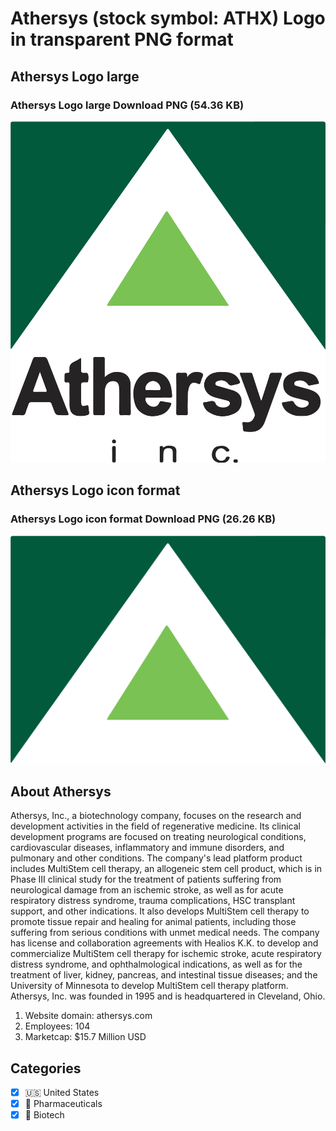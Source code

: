 # Athersys (stock symbol: ATHX) Logo in transparent PNG format

## Athersys Logo large

### Athersys Logo large Download PNG (54.36 KB)

![Athersys Logo large Download PNG (54.36 KB)](/img/orig/ATHX_BIG-6578586f.png)

## Athersys Logo icon format

### Athersys Logo icon format Download PNG (26.26 KB)

![Athersys Logo icon format Download PNG (26.26 KB)](/img/orig/ATHX-968da8f6.png)

## About Athersys

Athersys, Inc., a biotechnology company, focuses on the research and development activities in the field of regenerative medicine. Its clinical development programs are focused on treating neurological conditions, cardiovascular diseases, inflammatory and immune disorders, and pulmonary and other conditions. The company's lead platform product includes MultiStem cell therapy, an allogeneic stem cell product, which is in Phase III clinical study for the treatment of patients suffering from neurological damage from an ischemic stroke, as well as for acute respiratory distress syndrome, trauma complications, HSC transplant support, and other indications. It also develops MultiStem cell therapy to promote tissue repair and healing for animal patients, including those suffering from serious conditions with unmet medical needs. The company has license and collaboration agreements with Healios K.K. to develop and commercialize MultiStem cell therapy for ischemic stroke, acute respiratory distress syndrome, and ophthalmological indications, as well as for the treatment of liver, kidney, pancreas, and intestinal tissue diseases; and the University of Minnesota to develop MultiStem cell therapy platform. Athersys, Inc. was founded in 1995 and is headquartered in Cleveland, Ohio.

1. Website domain: athersys.com
2. Employees: 104
3. Marketcap: $15.7 Million USD


## Categories
- [x] 🇺🇸 United States
- [x] 💊 Pharmaceuticals
- [x] 🧬 Biotech
